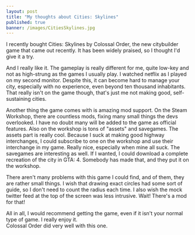 ```yaml
---
layout: post
title: "My thoughts about Cities: Skylines"
published: true
banner: /images/CitiesSkylines.jpg
---
```


I recently bought Cities: Skylines by Colossal Order, the new citybuilder game that came out recently.  It has 
been widely praised, so I thought I'd give it a try.

And I really like it.  The gameplay is really different for me, quite low-key and not as high-strung as the 
games I usually play.  I watched netflix as I played on my second monitor.  Despite this, it can become hard to 
manage your city, especially with no experience, even beyond ten thousand inhabitants.  That really isn't on the 
game though, that's just me not making good, self-sustaining cities.

Another thing the game comes with is amazing mod support.  On the Steam Workshop, there are countless mods, 
fixing many small things the devs overlooked.  I have no doubt many will be added to the game as official 
features.  Also on the workshop is tons of "assets" and savegames.  The assets part is really cool.  Because I 
suck at making good highway interchanges, I could subscribe to one on the workshop and use their interchange in 
my game.  Really nice, especially when mine all suck.  The savegames are interesting as well.  If I wanted, I 
could download a complete recreation of the city in GTA: 4.  Somebody has made that, and they put it on the 
workshop.

There aren't many problems with this game I could find, and of them, they are rather small things.  I wish that 
drawing exact circles had some sort of guide, so I don't need to count the radius each time.  I also wish the 
mock twitter feed at the top of the screen was less intrusive.  Wait! There's a mod for that!

All in all, I would recommend getting the game, even if it isn't your normal type of game.  I really enjoy it.  
Colossal Order did very well with this one.
